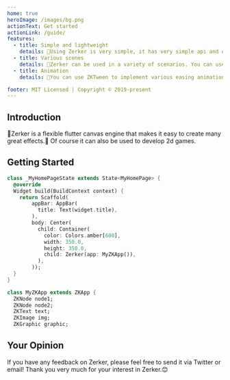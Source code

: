 ```yaml
---
home: true
heroImage: /images/bg.png
actionText: Get started
actionLink: /guide/
features:
  - title: Simple and lightweight
    details: 🌿Using Zerker is very simple, it has very simple api and operation methods, anyone can quickly learn to use, and you will also like Zerker.
  - title: Various scenes
    details: 🍉Zerker can be used in a variety of scenarios. You can use it to create opening animations, like small animations, and a variety of small games.
  - title: Animation
    details: 🍇You can use ZKTween to implement various easing animations, using sprite.frames to implement frame animation.

footer: MIT Licensed | Copyright © 2019-present
---
```



## Introduction
🔱Zerker is a flexible flutter canvas engine that makes it easy to create many great effects.🔫 Of course it can also be used to develop 2d games.

## Getting Started

```dart
class _MyHomePageState extends State<MyHomePage> {
  @override
  Widget build(BuildContext context) {
    return Scaffold(
        appBar: AppBar(
          title: Text(widget.title),
        ),
        body: Center(
          child: Container(
            color: Colors.amber[600],
            width: 350.0,
            height: 350.0,
            child: Zerker(app: MyZKApp()),
          ),
        ));
  }
}

class MyZKApp extends ZKApp {
  ZKNode node1;
  ZKNode node2;
  ZKText text;
  ZKImage img;
  ZKGraphic graphic;
```

## Your Opinion
If you have any feedback on Zerker, please feel free to send it via Twitter or email! Thank you very much for your interest in Zerker.😊